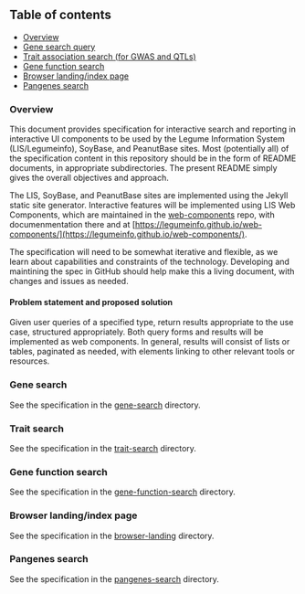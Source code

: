 ## Table of contents
 - [Overview](#overview)<br>
 - [Gene search query](#gene-search)<br>
 - [Trait association search (for GWAS and QTLs)](#trait-search)<br>
 - [Gene function search](#gene-function-search)<br>
 - [Browser landing/index page](#browser-landing)<br>
 - [Pangenes search](#pangenes-search)<br>

### Overview  <a name="overview"/>

This document provides specification for interactive search and reporting in interactive UI components to be used by the Legume Information System (LIS/Legumeinfo), SoyBase, and PeanutBase sites. Most (potentially all) of the specification content in this repository should be in the form of README documents, in appropriate subdirectories. The present README simply gives the overall objectives and approach.

The LIS, SoyBase, and PeanutBase sites are implemented using the Jekyll static site generator. Interactive features will be implemented using LIS Web Components, which are maintained in the [web-components](https://github.com/legumeinfo/web-components) repo, with documenmentation there and at [https://legumeinfo.github.io/web-components/](https://legumeinfo.github.io/web-components/). 

The specification will need to be somewhat iterative and flexible, as we learn about capabilities and constraints of the technology. Developing and maintining the spec in GitHub should help make this a living document, with changes and issues as needed.

#### Problem statement and proposed solution
Given user queries of a specified type, return results appropriate to the use case, structured appropriately. Both query forms and results will be implemented as web components. In general, results will consist of lists or tables, paginated as needed, with elements linking to other relevant tools or resources.

### Gene search <a name="gene-search"/>
See the specification in the [gene-search](gene-search/) directory.

### Trait search <a name="trait-search"/>
See the specification in the [trait-search](trait-search/) directory.

### Gene function search <a name="gene-function-search"/>
See the specification in the [gene-function-search](gene-function-search/) directory.

### Browser landing/index page <a name="browser-landing"/>
See the specification in the [browser-landing](browser-landing/) directory.

### Pangenes search <a name="pangenes-search"/>
See the specification in the [pangenes-search](pangenes-search/) directory.


